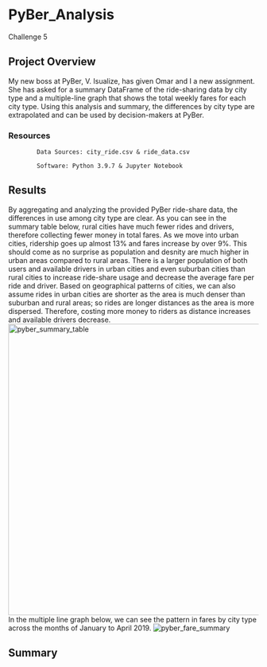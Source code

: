 # PyBer_Analysis
   Challenge 5
## Project Overview
My new boss at PyBer, V. Isualize, has given Omar and I a new assignment. She has asked for a summary DataFrame of the ride-sharing data by city type and a multiple-line graph that shows the total weekly fares for each city type. Using this analysis and summary, the differences by city type are extrapolated and can be used by decision-makers at PyBer. 
### Resources
            Data Sources: city_ride.csv & ride_data.csv
            
            Software: Python 3.9.7 & Jupyter Notebook
## Results
By aggregating and analyzing the provided PyBer ride-share data, the differences in use among city type are clear. As you can see in the summary table below, rural cities have much fewer rides and drivers, therefore collecting fewer money in total fares. As we move into urban cities, ridership goes up almost 13% and fares increase by over 9%. This should come as no surprise as population and desnity are much higher in urban areas compared to rural areas. There is a larger population of both users and available drivers in urban cities and even suburban cities than rural cities to increase ride-share usage and decrease the average fare per ride and driver. Based on geographical patterns of cities, we can also assume rides in urban cities are shorter as the area is much denser than suburban and rural areas; so rides are longer distances as the area is more dispersed. Therefore, costing more money to riders as distance increases and available drivers decrease.
<img width="585" alt="pyber_summary_table" src="https://user-images.githubusercontent.com/96352625/152709569-ac5f11c8-39bf-4bb0-be7f-5ac6c18122f7.png">
In the multiple line graph below, we can see the pattern in fares by city type across the months of January to April 2019. 
![pyber_fare_summary](https://user-images.githubusercontent.com/96352625/152709589-12b85480-0140-4d7b-938f-4be1bc9f7451.png)

## Summary
